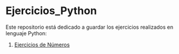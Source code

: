 # Ejercicios_Python

Este repositorio está dedicado a guardar los ejercicios realizados en lenguaje Python:

1. [Ejercicios de Números](Ejercicios_Python/Números)
